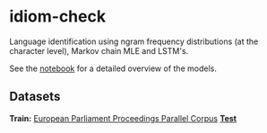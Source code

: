 # idiom-check
Language identification using ngram frequency distributions (at the character level), Markov chain MLE and LSTM's.

See the [notebook](https://nbviewer.jupyter.org/github/jbremz/idiom-check/blob/master/IdiomCheck%20-%20Language%20Detection.ipynb?flush_cache=true) for a detailed overview of the models. 

## Datasets
**Train:** [European Parliament Proceedings Parallel Corpus](http://www.statmt.org/europarl/)
[**Test**](https://storage.googleapis.com/google-code-archive-downloads/v2/code.google.com/language-detection/europarl-test.zip)
